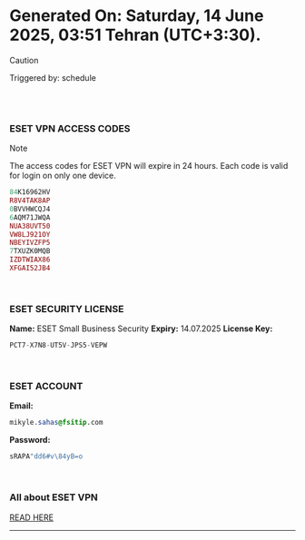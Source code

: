# Generated On: Saturday, 14 June 2025, 03:51 Tehran (UTC+3:30).

> [!CAUTION]
> Triggered by: schedule

<br><br>

### ESET VPN ACCESS CODES

> [!NOTE]
> The access codes for ESET VPN will expire in 24 hours.
> Each code is valid for login on only one device.

```ruby
84K16962HV
R8V4TAK8AP
0BVVHWCQJ4
6AQM71JWQA
NUA38UVT50
VW8LJ921OY
NBEYIVZFP5
7TXUZK0MQB
IZDTWIAX86
XFGAI52JB4
```

<br>

### ESET SECURITY LICENSE

**Name:** ESET Small Business Security
**Expiry:** 14.07.2025
**License Key:**

```POV-Ray SDL
PCT7-X7N8-UT5V-JPS5-VEPW
```

<br>

### ESET ACCOUNT

**Email:**

```CSS
mikyle.sahas@fsitip.com
```

**Password:**

```POV-Ray SDL
sRAPA"dd6#v\84yB=o
```

<br>

### All about ESET VPN

[READ HERE](https://t.me/F_NiREvil/2113)

---

<br><br>

